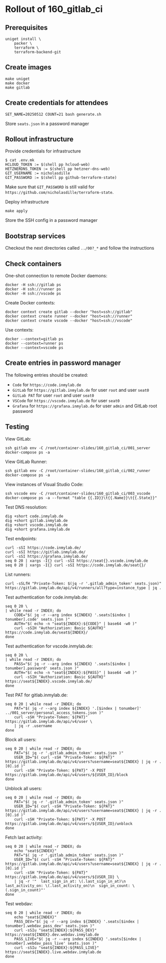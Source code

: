 # Rollout of 160_gitlab_ci

## Prerequisites

```shell
uniget install \
    packer \
    terraform \
    terraform-backend-git
```

## Create images

```shell
make uniget
make docker
make gitlab
```

## Create credentials for attendees

```shell
SET_NAME=20250512 COUNT=21 bash generate.sh
```

Store `seats.json` in a password manager

## Rollout infrastructure

Provide credentials for infrastructure

```shell
$ cat .env.mk
HCLOUD_TOKEN := $(shell pp hcloud-web)
HETZNERDNS_TOKEN := $(shell pp hetzner-dns-web)
GIT_USERNAME := nicholasdille
GIT_PASSWORD := $(shell pp github-terraform-state)
```

Make sure that `GIT_PASSWORD` is still valid for `https://github.com/nicholasdille/terraform-state`.

Deploy infrastructure

```shell
make apply
```

Store the SSH config in a password manager

## Bootstrap services

Checkout the next directories called `../00?_*` and follow the instructions

## Check containers

One-shot connection to remote Docker daemons:

```shell
docker -H ssh://gitlab ps
docker -H ssh://runner ps
docker -H ssh://vscode ps
```

Create Docker contexts:

```shell
docker context create gitlab --docker "host=ssh://gitlab"
docker context create runner --docker "host=ssh://runner"
docker context create vscode --docker "host=ssh://vscode"
```

Use contexts:

```shell
docker --context=gitlab ps
docker --context=runner ps
docker --context=vscode ps
```

## Create entries in password manager

The following entries should be created:

- `Code` for `https://code.inmylab.de`
- `GitLab` for `https://gitlab.inmylab.de` for user `root` and user `seat0`
- `GitLab PAT` for user `root` and user `seat0`
- `VSCode` for `https://vscode.inmylab.de` for user `seat0`
- `Grafana` for `https://grafana.inmylab.de` for user `admin` and GitLab root password

## Testing

View GitLab:

```shell
ssh gitlab env -C /root/container-slides/160_gitlab_ci/001_server docker-compose ps -a
```

View GitLab Runner:

```shell
ssh gitlab env -C /root/container-slides/160_gitlab_ci/002_runner docker-compose ps -a
```

View instances of Visual Studio Code:

```shell
ssh vscode env -C /root/container-slides/160_gitlab_ci/003_vscode docker-compose ps -a --format "table {{.ID}}\t{{.Name}}\t{{.State}}"
```

Test DNS resolution:

```shell
dig +short code.inmylab.de
dig +short gitlab.inmylab.de
dig +short vscode.inmylab.de
dig +short grafana.inmylab.de
```

Test endpoints:

```shell
curl -sSI https://code.inmylab.de/
curl -sSI https://gitlab.inmylab.de/
curl -sSI https://grafana.inmylab.de/
seq 0 20 | xargs -I{} curl -sSI https://seat{}.vscode.inmylab.de
seq 0 20 | xargs -I{} curl -sSI https://code.inmylab.de/seat{}/
```

List runners:

```shell
curl -sSLfH "Private-Token: $(jq -r '.gitlab_admin_token' seats.json)" https://gitlab.inmylab.de/api/v4/runners/all?type=instance_type | jq .
```

Test authentication for code.inmylab.de:

```shell
seq 0 20 \
| while read -r INDEX; do
    CODE="$( jq -r --arg index ${INDEX} '.seats[$index | tonumber].code' seats.json )"
    AUTH="$( echo -n "seat${INDEX}:${CODE}" | base64 -w0 )"
    curl -sSIH "Authorization: Basic ${AUTH}" https://code.inmylab.de/seat${INDEX}/
done
```

Test authentication for vscode.inmylab.de:

```shell
seq 0 20 \
| while read -r INDEX; do
    PASS="$( jq -r --arg index ${INDEX} '.seats[$index | tonumber].password' seats.json )"
    AUTH="$( echo -n "seat${INDEX}:${PASS}" | base64 -w0 )"
    curl -sSIH "Authorization: Basic ${AUTH}" https://seat${INDEX}.vscode.inmylab.de/
done
```

Test PAT for gitlab.inmylab.de:

```shell
seq 0 20 | while read -r INDEX; do
    PAT="$( jq -r --arg index ${INDEX} '.[$index | tonumber]' ../001_server/personal_access_tokens.json )"
    curl -sSH "Private-Token: ${PAT}" https://gitlab.inmylab.de/api/v4/user \
    | jq -r .username
done
```

Block all users:

```shell
seq 0 20 | while read -r INDEX; do
    PAT="$( jq -r '.gitlab_admin_token' seats.json )"
    USER_ID="$( curl -sSH "Private-Token: ${PAT}" https://gitlab.inmylab.de/api/v4/users?username=seat${INDEX} | jq -r .[0].id )"
    curl -sSH "Private-Token: ${PAT}" -X POST https://gitlab.inmylab.de/api/v4/users/${USER_ID}/block
done
```

Unblock all users:

```shell
seq 0 20 | while read -r INDEX; do
    PAT="$( jq -r '.gitlab_admin_token' seats.json )"
    USER_ID="$( curl -sSH "Private-Token: ${PAT}" https://gitlab.inmylab.de/api/v4/users?username=seat${INDEX} | jq -r .[0].id )"
    curl -sSH "Private-Token: ${PAT}" -X POST https://gitlab.inmylab.de/api/v4/users/${USER_ID}/unblock
done
```

Fetch last activity:

```shell
seq 0 20 | while read -r INDEX; do
    echo "seat${INDEX}"
    PAT="$( jq -r '.gitlab_admin_token' seats.json )"
    USER_ID="$( curl -sSH "Private-Token: ${PAT}" https://gitlab.inmylab.de/api/v4/users?username=seat${INDEX} | jq -r .[0].id )"
    curl -sSH "Private-Token: ${PAT}" https://gitlab.inmylab.de/api/v4/users/${USER_ID} \
    | jq -r '"  last_sign_in_at: \(.last_sign_in_at)\n  last_activity_on: \(.last_activity_on)\n  sign_in_count: \(.sign_in_count)"'
done
```

Test webdav:

```shell
seq 0 20 | while read -r INDEX; do
    echo "seat${INDEX}"
    PASS_DEV="$( jq -r --arg index ${INDEX} '.seats[$index | tonumber].webdav_pass_dev' seats.json )"
    curl -sSIu "seat${INDEX}:${PASS_DEV}" https://seat${INDEX}.dev.webdav.inmylab.de
    PASS_LIVE="$( jq -r --arg index ${INDEX} '.seats[$index | tonumber].webdav_pass_live' seats.json )"
    curl -sSIu "seat${INDEX}:${PASS_LIVE}" https://seat${INDEX}.live.webdav.inmylab.de
done
```
